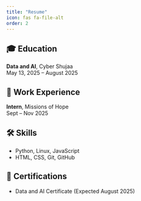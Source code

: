 ```yaml
---
title: "Resume"
icon: fas fa-file-alt
order: 2
---
```


## 🎓 Education  
**Data and AI**, Cyber Shujaa  
May 13, 2025 – August 2025

## 💼 Work Experience  
**Intern**, Missions of Hope  
Sept – Nov 2025

## 🛠 Skills  
- Python, Linux, JavaScript  
- HTML, CSS, Git, GitHub

## 📜 Certifications  
- Data and AI Certificate (Expected August 2025)
